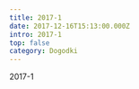 ```yaml
---
title: 2017-1
date: 2017-12-16T15:13:00.000Z
intro: 2017-1
top: false
category: Dogodki
---
```

2017-1
